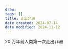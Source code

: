 ```yaml
---
draw:
tags: []
title: 走出非洲
date created: 2024-07-14
date modified: 2024-11-12
---
```


20 万年前人类第一次走出非洲
